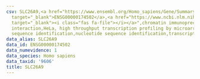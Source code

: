 ```yaml
---
csv: SLC26A9,<a href="https://www.ensembl.org/Homo_sapiens/Gene/Summary?db=core;g=ENSG00000174502"
  target="_blank">ENSG00000174502</a>,<a href="https://www.ncbi.nlm.nih.gov/pubmed/17216044"
  target="_blank"><i class="fas fa-file"></i></a>",chromatin immunoprecipitation assay,direct
  interaction,HeLa, high throughput transcription profiling by microarray,nucleotide
  sequence identification,nucleotide sequence identification,transcriptional regulation,
data_alias: SLC26A9
data_id: ENSG00000174502
data_numevidence: 1
data_species: Homo sapiens
data_taxid: '9606'
title: SLC26A9
---
```

